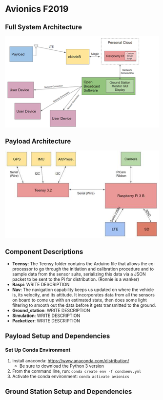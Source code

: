 # Avionics F2019
## Full System Architecture

![full system](system_diagram.png)

## Payload Architecture

![payload](payload_diagram.jpg)

## Component Descriptions
- **Teensy**: The Teensy folder contains the Arduino file that allows the co-processor to go through the initiation and calibration procedure and to sample data from the sensor suite, serializing this data via a JSON packet to be sent to the Pi for distribution. (Ronnie is a wanker)
- **Raspi**: WRITE DESCRIPTION
- **Nav**: The navigation capability keeps us updated on where the vehicle is, its velocity, and its attitude. It incorporates data from all the sensors on board to come up with an estimated state, then does some light filtering to smooth out the data before it gets transmitted to the ground.
- **Ground_station**: WRITE DESCRIPTION
- **Simulation**: WRITE DESCRIPTION
- **Packetizer**: WRITE DESCRIPTION

## Payload Setup and Dependencies
### Set Up Conda Environment
1. Install anaconda: https://www.anaconda.com/distribution/
    - Be sure to download the Python 3 version
2. From the command line, run: `conda create env -f condaenv.yml`
3. Activate the conda environment: `conda activate avionics`

## Ground Station Setup and Dependencies
